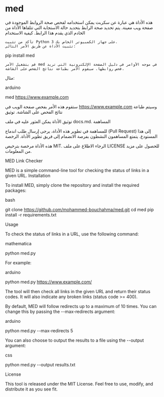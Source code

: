 # med
هذه الأداة هي عبارة عن سكربت يمكن استخدامه لفحص صحة الروابط الموجودة في صفحة ويب معينة. يتم تحديد صحة الرابط بتحديد حالة الاستجابة التي تتلقاها الأداة من الخادم الذي يقدم هذا الرابط.
كيفية الاستخدام

    تأكد من تثبيت Python 3 على جهاز الكمبيوتر الخاص بك.
    تثبيت الأداة عن طريق الأمر التالي:

pip install med

    قم بتشغيل الأمر med في موجه الأوامر في دليل الصفحة الإلكترونية التي تريد فحص روابطها. سيقوم الأمر بطباعة نتائج الفحص على الشاشة.

مثال:

arduino

med https://www.example.com

ستقوم هذه الأمر بفحص صفحة الويب في https://www.example.com وسيتم طباعة نتائج الفحص على الشاشة.
توثيق

توثيق الأداة يمكن العثور عليه في ملف docs.md.
المساهمة

للمساهمة في تطوير هذه الأداة، يرجى إرسال طلب اندماج (Pull Request) إلى هذا المستودع. يتمتع المساهمون النشطون بفرصة الانضمام إلى فريق تطوير الأداة.
الرخصة

هذه الأداة مرخصة بترخيص MIT. الرجاء الاطلاع على ملف LICENSE للحصول على مزيد من المعلومات.


MED Link Checker

MED is a simple command-line tool for checking the status of links in a given URL.
Installation

To install MED, simply clone the repository and install the required packages:

bash

git clone https://github.com/mohammed-bouchahma/med.git
cd med
pip install -r requirements.txt

Usage

To check the status of links in a URL, use the following command:

mathematica

python med.py <URL>

For example:

arduino

python med.py https://www.example.com/

The tool will then check all links in the given URL and return their status codes. It will also indicate any broken links (status code >= 400).

By default, MED will follow redirects up to a maximum of 10 times. You can change this by passing the --max-redirects argument:

arduino

python med.py <URL> --max-redirects 5

You can also choose to output the results to a file using the --output argument:

css

python med.py <URL> --output results.txt

License

This tool is released under the MIT License. Feel free to use, modify, and distribute it as you see fit.
